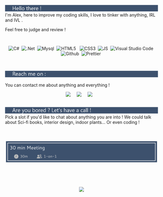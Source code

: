 
 
<img src="hello.png" />

<br>
I'm Alex, here to improve my coding skills, 
I love to tinker with anything, IRL and IVL .

Feel free to judge and review !

<br>

  <p align="center">
  <a>    <img alt="C#" src="https://img.shields.io/badge/-C%23-3D516D?style=flat-square&logo=csharp&logoColor=white" />&nbsp;
    <img alt=".Net" src="https://img.shields.io/badge/-.Net-3D516D?style=flat-square&logo=dotnet&logoColor=white" />&nbsp;
    <img alt="Mysql" src="https://img.shields.io/badge/-Mysql-3D516D?style=flat-square&logo=mysql&logoColor=white" />&nbsp;
    <img alt="HTML5" src="https://img.shields.io/badge/-HTML5-8F8B8E?style=flat-square&logo=html5&logoColor=white" />  &nbsp;
    <img alt="CSS3" src="https://img.shields.io/badge/-CSS3-8F8B8E?style=flat-square&logo=css3&logoColor=white" />&nbsp;
    <img alt="JS" src="https://img.shields.io/badge/-Javascript-8F8B8E?style=flat-square&logo=javascript&logoColor=white" />&nbsp;
    <img alt="Visual Studio Code" src="https://img.shields.io/badge/-VS%20Code-E0C4AE?style=flat-square&logo=visualstudiocode&logoColor=white" />&nbsp;
    <img alt="Github" src="https://img.shields.io/badge/-Github-F0E2D7?style=flat-square&logo=github&logoColor=white" />&nbsp;
    <img alt="Prettier" src="https://img.shields.io/badge/-Prettier-F0E2D7?style=flat-square&logo=prettier&logoColor=white" />&nbsp;
  </a>
  <br><br><br>
</p>

<img src="reachMe.png" />

You can contact me about anything and everything !
<br>
<p align="center">
  <a target="_blank"href="https://instagram.com/brocetrelooking"><img src="https://img.shields.io/badge/instagram-3D516D?style=for-the-badge&logo=instagram&logoColor=white" /></a>&nbsp;&nbsp;&nbsp;&nbsp;
  <a target="_blank"href="https://www.linkedin.com/in/alexandre-lin%C3%A9-6b440b298/"><img src="https://img.shields.io/badge/linkedin-E0C4AE.svg?&style=for-the-badge&logo=linkedin&logoColor=white" /></a>&nbsp;&nbsp;&nbsp;&nbsp;
    <a href="mailto:alexgabrielline@gmail.com?subject=Hello%20Ileri,%20From%20Github"><img src="https://img.shields.io/badge/gmail-F0E2D7.svg?&style=for-the-badge&logo=gmail&logoColor=white" /></a>&nbsp;&nbsp;&nbsp;&nbsp;
<br><br>
</p>

<img src="areYou.png" />

<br>
Pick a slot if you'd like to chat about anything you are into !
We could talk about Sci-fi books, interior design, indoor plants...
Or even coding !
<h2 align="center">
<br>
<a style="color:#31397D" href="https://calendly.com/alexcode/30min" target="_blank"><img width="498" alt="meet_link" src="bouton.png"> </a>
<br><br>
</h2>
<br><br>
<div align="center"> 
<picture>
  <source
    srcset="https://github-readme-stats.vercel.app/api?username=AlexEnCode&show_icons=true&theme=dark&hide_border=true"
    media="(prefers-color-scheme: dark)"
  />
  <source
    srcset="https://github-readme-stats.vercel.app/api?username=AlexEnCode&show_icons=true&bg_color=3D516D&title_color=E0C4AE&text_color=ffffff&icon_color=E0C4AE"
    media="(prefers-color-scheme: light), (prefers-color-scheme: no-preference)"
  />
  <img src="(https://github-readme-stats.vercel.app/api?username=AlexEnCode&show_icons=true&bg_color=3D516D&title_color=DDC2AF&text_color=ffffff&icon_color=DDC2AF"/>
</picture>
</div>

<a>
